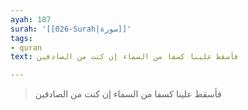 ```yaml
---
ayah: 187
surah: '[[026-Surah|سورة]]'
tags:
- quran
text: فأسقط علينا كسفا من السماء إن كنت من الصادقين

---
```

> فأسقط علينا كسفا من السماء إن كنت من الصادقين
